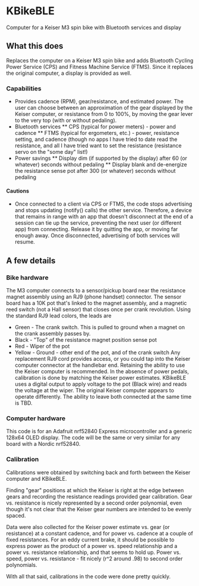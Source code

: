# KBikeBLE
Computer for a Keiser M3 spin bike with Bluetooth services and display

## What this does
Replaces the computer on a Keiser M3 spin bike and adds Bluetooth Cycling Power Service (CPS) and Fitness Machine Service (FTMS). Since it replaces the original computer, a display is provided as well.

### Capabilities
* Provides cadence (RPM), gear/resistance, and estimated power. The user can choose between an approximation of the gear displayed by the Keiser computer, or resistance from 0 to 100%, by moving the gear lever to the very top (with or without pedaling).
* Bluetooth services
** CPS (typical for power meters) - power and cadence
** FTMS (typical for ergometers, etc.) - power, resistance setting, and cadence (though no apps I have tried to date read the resistance, and all I have tried want to set the resistance (resistance servo on the "some day" list!)
* Power savings
** Display dim (if supported by the display) after 60 (or whatever) seconds without pedaling
** Display blank and de-energize the resistance sense pot after 300 (or whatever) seconds without pedaling

#### Cautions
* Once connected to a client via CPS or FTMS, the code stops advertising and stops updating (notify() calls) the other service. Therefore, a device that remains in range with an app that doesn't disconnect at the end of a session can tie up the service, preventing the next user (or different app) from connecting. Release it by quitting the app, or moving far enough away. Once disconnected, advertising of both services will resume.

## A few details
### Bike hardware
The M3 computer connects to a sensor/pickup board near the resistance magnet assembly using an RJ9 (phone handset) connector. The sensor board has a 10K pot that's linked to the magnet assembly, and a magnetic reed switch (not a Hall sensor) that closes once per crank revolution. Using the standard RJ9 lead colors, the leads are
* Green  - The crank switch. This is pulled to ground when a magnet on the crank assembly passes by.
* Black  - "Top" of the resistance magnet position sense pot
* Red    - Wiper of the pot
* Yellow - Ground - other end of the pot, and of the crank switch
Any replacement RJ9 cord provides access, or you could tap into the Keiser computer connector at the handlebar end. Retaining the ability to use the Keiser computer is recommended. In the absence of power pedals, calibration is done by matching the Keiser power estimates.
KBikeBLE uses a digital output to apply voltage to the pot (Black wire) and reads the voltage at the wiper. The original Keiser computer appears to operate differently. The ability to leave both connected at the same time is TBD.

### Computer hardware
This code is for an Adafruit nrf52840 Express microcontroller and a generic 128x64 OLED display. The code will be the same or very similar for any board with a Nordic nrf52840.

### Calibration
Calibrations were obtained by switching back and forth between the Keiser computer and KBikeBLE. 

Finding "gear" positions at which the Keiser is right at the edge between gears and recording the resistance readings provided gear calibration. Gear vs. resistance is nicely represented by a second order polynomial, even though it's not clear that the Keiser gear numbers are intended to be evenly spaced.

Data were also collected for the Keiser power estimate vs. gear (or resistance) at a constant cadence, and for power vs. cadence at a couple of fixed resistances. For an eddy current brake, it should be possible to express power as the product of a power vs. speed relationship and a power vs. resistance relationship, and that seems to hold up. Power vs. speed, power vs. resistance - fit nicely (r^2 around .98) to second order polynomials. 

With all that said, calibrations in the code were done pretty quickly.
